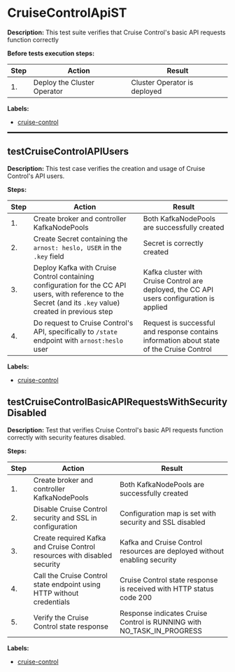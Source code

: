 # CruiseControlApiST

**Description:** This test suite verifies that Cruise Control's basic API requests function correctly

**Before tests execution steps:**

| Step | Action | Result |
| - | - | - |
| 1. | Deploy the Cluster Operator | Cluster Operator is deployed |

**Labels:**

* [cruise-control](labels/cruise-control.md)

<hr style="border:1px solid">

## testCruiseControlAPIUsers

**Description:** This test case verifies the creation and usage of Cruise Control's API users.

**Steps:**

| Step | Action | Result |
| - | - | - |
| 1. | Create broker and controller KafkaNodePools | Both KafkaNodePools are successfully created |
| 2. | Create Secret containing the `arnost: heslo, USER` in the `.key` field | Secret is correctly created |
| 3. | Deploy Kafka with Cruise Control containing configuration for the CC API users, with reference to the Secret (and its `.key` value) created in previous step | Kafka cluster with Cruise Control are deployed, the CC API users configuration is applied |
| 4. | Do request to Cruise Control's API, specifically to `/state` endpoint with `arnost:heslo` user | Request is successful and response contains information about state of the Cruise Control |

**Labels:**

* [cruise-control](labels/cruise-control.md)


## testCruiseControlBasicAPIRequestsWithSecurityDisabled

**Description:** Test that verifies Cruise Control's basic API requests function correctly with security features disabled.

**Steps:**

| Step | Action | Result |
| - | - | - |
| 1. | Create broker and controller KafkaNodePools | Both KafkaNodePools are successfully created |
| 2. | Disable Cruise Control security and SSL in configuration | Configuration map is set with security and SSL disabled |
| 3. | Create required Kafka and Cruise Control resources with disabled security | Kafka and Cruise Control resources are deployed without enabling security |
| 4. | Call the Cruise Control state endpoint using HTTP without credentials | Cruise Control state response is received with HTTP status code 200 |
| 5. | Verify the Cruise Control state response | Response indicates Cruise Control is RUNNING with NO_TASK_IN_PROGRESS |

**Labels:**

* [cruise-control](labels/cruise-control.md)

